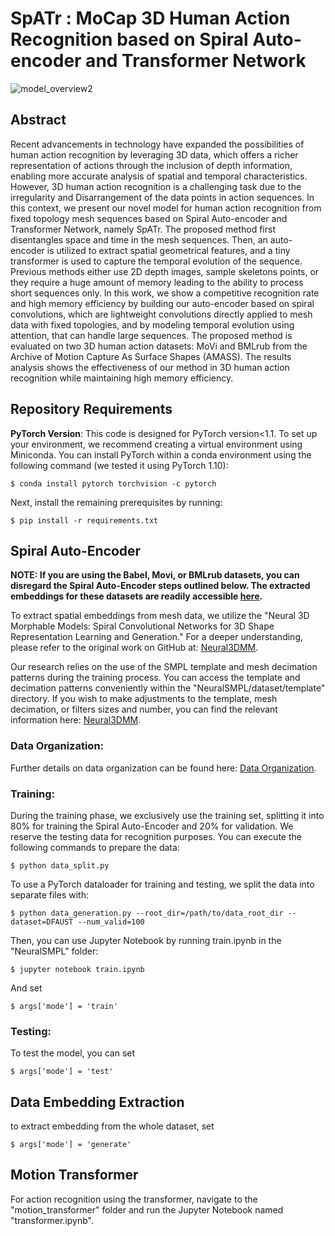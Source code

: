 # SpATr : MoCap 3D Human Action Recognition based on Spiral Auto-encoder and Transformer Network

![model_overview2](https://github.com/h-bouzid/spatr/assets/94684114/b904166c-a979-4858-9444-b8dd7332d133)

## Abstract
Recent advancements in technology have expanded the possibilities of human action recognition by leveraging 3D data, which offers a richer representation of actions through the inclusion of depth information, enabling more accurate analysis of spatial and temporal characteristics. However, 3D human action recognition is a challenging task due to the irregularity and Disarrangement of the data points in action sequences. In this context, we present our novel model for human action recognition from fixed topology mesh sequences based on Spiral Auto-encoder and Transformer Network, namely SpATr. The proposed method first disentangles space and time in the mesh sequences. Then, an auto-encoder is utilized to extract spatial geometrical features, and a tiny transformer is used to capture the temporal evolution of the sequence. Previous methods either use 2D depth images, sample skeletons points, or they require a huge amount of memory leading to the ability to process short sequences only. In this work, we show a competitive recognition rate and high memory efficiency by building our auto-encoder based on spiral convolutions, which are lightweight convolutions directly applied to mesh data with fixed topologies, and by modeling temporal evolution using attention, that can handle large sequences. The proposed method is evaluated on two 3D human action datasets: MoVi and BMLrub from the Archive of Motion Capture As Surface Shapes (AMASS). The results analysis shows the effectiveness of our method in 3D human action recognition while maintaining high memory efficiency.

## Repository Requirements

**PyTorch Version**: This code is designed for PyTorch version<1.1. To set up your environment, we recommend creating a virtual environment using Miniconda. You can install PyTorch within a conda environment using the following command (we tested it using PyTorch 1.10):

  ```
  $ conda install pytorch torchvision -c pytorch
  ```

  Next, install the remaining prerequisites by running:

  ```
  $ pip install -r requirements.txt
  ```

## Spiral Auto-Encoder

**NOTE: If you are using the Babel, Movi, or BMLrub datasets, you can disregard the Spiral Auto-Encoder steps outlined below. The extracted embeddings for these datasets are readily accessible [here](https://drive.google.com/drive/folders/1IandXYc7J0U0GnW8r48gnasPumt3P4x4?usp=sharing).**

To extract spatial embeddings from mesh data, we utilize the "Neural 3D Morphable Models: Spiral Convolutional Networks for 3D Shape Representation Learning and Generation." For a deeper understanding, please refer to the original work on GitHub at: [Neural3DMM](https://github.com/gbouritsas/Neural3DMM).

Our research relies on the use of the SMPL template and mesh decimation patterns during the training process. You can access the template and decimation patterns conveniently within the "NeuralSMPL/dataset/template" directory. If you wish to make adjustments to the template, mesh decimation, or filters sizes and number, you can find the relevant information here: [Neural3DMM](https://github.com/gbouritsas/Neural3DMM#data-organization).

### Data Organization:

Further details on data organization can be found here: [Data Organization](https://github.com/gbouritsas/Neural3DMM#data-organization).

### Training:

During the training phase, we exclusively use the training set, splitting it into 80% for training the Spiral Auto-Encoder and 20% for validation. We reserve the testing data for recognition purposes. You can execute the following commands to prepare the data:

```
$ python data_split.py
```

To use a PyTorch dataloader for training and testing, we split the data into separate files with:

```
$ python data_generation.py --root_dir=/path/to/data_root_dir --dataset=DFAUST --num_valid=100
```
Then, you can use Jupyter Notebook by running train.ipynb in the "NeuralSMPL" folder:

```
$ jupyter notebook train.ipynb
```

And set
```
$ args['mode'] = 'train'
```

### Testing:

To test the model, you can set 
```
$ args['mode'] = 'test'
```

## Data Embedding Extraction

to extract embedding from the whole dataset, set
```
$ args['mode'] = 'generate'
```


## Motion Transformer

For action recognition using the transformer, navigate to the "motion_transformer" folder and run the Jupyter Notebook named "transformer.ipynb".
